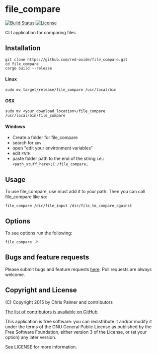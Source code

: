 # file_compare

[![Build Status](https://img.shields.io/travis/red-oxide/file_compare.svg?style=flat-square)](https://travis-ci.org/red-oxide/file_compare)
[![License](https://img.shields.io/github/license/red-oxide/file_compare.svg?style=flat-square)](https://github.com/red-oxide/file_compare/blob/master/LICENSE)

CLI application for comparing files

## Installation
```
git clone https://github.com/red-oxide/file_compare.git
cd file_compare
cargo build --release
```
#### Linux
```
sudo mv target/release/file_compare /usr/local/bin
```

#### OSX
```
sudo mv <your_download_location>/file_compare /usr/local/bin/file_compare
```

#### Windows
- Create a folder for file_compare
- search for `env`
- open "edit your environment variables"
- edit `PATH`
- paste folder path to the end of the string i.e.: `<path_stuff_here>;C:/file_compare;`

## Usage
To use file_compare, use must add it to your path. Then you can call file_compare like so:
```
file_compare /dir/file_input /dir/file_to_compare_against
```

## Options
To see options run the following:
```
file_compare -h
```

## Bugs and feature requests

Please submit bugs and feature requests [here](http://github.com/red-oxide/file_compare/issues). Pull requests are always welcome.

## Copyright and License
(C) Copyright 2015 by Chris Palmer and contributors

[The list of contributors is available on GitHub](https://github.com/red-oxide/file_compare/graphs/contributors).

This application is free software: you can redistribute it and/or modify
it under the terms of the GNU General Public License as published by
the Free Software Foundation, either version 3 of the License, or
(at your option) any later version.

See LICENSE for more information.
